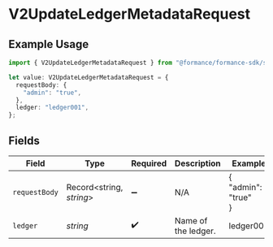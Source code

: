 # V2UpdateLedgerMetadataRequest

## Example Usage

```typescript
import { V2UpdateLedgerMetadataRequest } from "@formance/formance-sdk/sdk/models/operations";

let value: V2UpdateLedgerMetadataRequest = {
  requestBody: {
    "admin": "true",
  },
  ledger: "ledger001",
};
```

## Fields

| Field                    | Type                     | Required                 | Description              | Example                  |
| ------------------------ | ------------------------ | ------------------------ | ------------------------ | ------------------------ |
| `requestBody`            | Record<string, *string*> | :heavy_minus_sign:       | N/A                      | {<br/>"admin": "true"<br/>} |
| `ledger`                 | *string*                 | :heavy_check_mark:       | Name of the ledger.      | ledger001                |